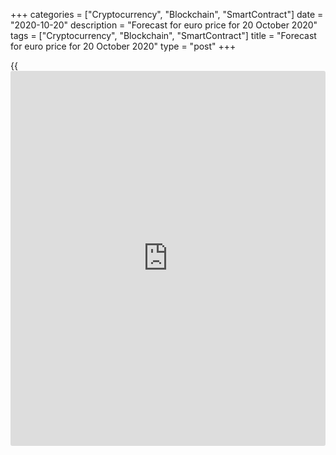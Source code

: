 +++
categories = ["Cryptocurrency", "Blockchain", "SmartContract"]
date = "2020-10-20"
description = "Forecast for euro price for 20 October 2020"
tags = ["Cryptocurrency", "Blockchain", "SmartContract"]
title = "Forecast for euro price for 20 October 2020"
type = "post"
+++

{{<iframe id="large-banner" src="https://www.bounty.group/#slide=19.0" width="100%" height="600" scrolling="no" style="border: 0px solid rgb(216, 221, 230); border-radius: 3px;">}}

2020-10-20

2020-10-20

If only euro could. Forecast for EURUSD for 20.10.2020Dmitri Demidenko

Despite the second wave of COVID-19 and the rumors of the ECB’s monetary
stimulus expansion, the single European currency isn’t giving up. Let’s
talk about what is supporting the euro, and make a trading plan for
[EURUSD][1].

## Weekly fundamental forecast for euro

In spite of, not thanks to.

[EURUSD][1]’s yesterday rise could seem strange amid the US stock
indexes’ fall and the second pandemic wave in Europe. However, we need
simply to understand, what investment idea is prevailing in the market
these days. The euro’s descending move is seen as a mere correction.
Most [investor](https://www.fintechee.com/tutorial-for-forex-trading/investor-mode/)s are sure that Joe Biden’s victory at the elections on 3
November will weaken the dollar, whereas the vaccine will give a boost
to the whole global economy. In those circumstances, any hint at the
pair’s growth appears to a be a reason for buying it. No one wants to
miss the train that will go to the north sooner or later.

Formally, the reasons of [EURUSD][1]’s rally were Speaker of the US
House of Representatives Nancy Pelosi’s statement that a fiscal stimulus
deal is still likely to be made before the election, and the Fed’s
dovish comments.

 If the Democrats and the Republicans agree on economic help, [S&P
500][2]’s rally may continue, the global risk appetite will improve, and
the greenback’s position will worsen. Still, the market didn’t believe
Pelosi: a deal would raise Trump’s rating. What do the Democrats need
that for? Also, Pelosi’s statement sounded too ultimatum-like: if not on
Tuesday, then never!

Fed’s Vice Chair Richard Clarida asserts that GDP’s pullback is
connected in part with the Central bank’s and the Congress’ relief
packages. He thinks that both the lawmakers and the Fed will need to
provide additional support for GDP to continue recovering. Atlanta FED
President Raphael Bostic believes that some areas of the US economy
hardly ever recovered, or didn’t recover at all.

If the Fed is planning to provide an extra stimulus and GDP isn’t
recovering, how can we speak about any divergence between monetary
[policy](https://www.fintechee.com/policy/) and economic growth, selling EURUSD in the short term?

During the fortnight ended on 13 October, hedge funds cut euro longs at
the fastest pace over the last 8 months.

### EURUSD and speculative positions in euro



 _Source: Bloomberg._

Still, speculative positions aren’t likely to become net shorts: the
negative US assets yield and Joe Biden’s probable victory don’t allow
[investor](https://www.fintechee.com/tutorial-for-forex-trading/investor-mode/)s to buy out dollars.

The Chinese yuan’s consolation may suggest the reasons of [EURUSD][1]’s
rise to the top of figure 17. In spite of the People’s bank’s intention
to put a spoke into [USDCNH][3] bears’ plans, the pair returned to the
area of its 18-month lows and is ready to update them. That will draw it
to the lowest value since July 2018. Investors overestimated the
negative impact of China’s GDP’s moderate growth in Q3, and paid
attention to strong statistics on industrial production and retail
sales.

### Weekly trading plan for [EURUSD][1]

I mentioned the yuan’s impact on the euro rate many times. Nevertheless,
the eurozone’s domestic problems will prevent [EURUSD][1] from
continuing the rally. The market is concerned about October’s data on
European PMI. Most likely, the traders will be selling the euro at
$1.178, $1.181 and $1.185 in the nearest time.

* * *

P.S. Did you like my article? Share it in social networks: it will be
the best “thank you" :)

Ask me questions and comment below. I’ll be glad to answer your
questions and give necessary explanations.

 **Useful links:**

  * I recommend trying to trade with a reliable broker [here][4]. The system allows you to trade by yourself or copy successful traders from all across the globe.
  * Use my promo-code BLOG for getting deposit bonus 50% on LiteForex platform. Just enter this code in the appropriate field while [depositing][5] your trading account.
  * Telegram chat for traders: <t.me/liteforexengchat>. We are sharing the signals and trading experience
  * Telegram channel with high-quality analytics, Forex reviews, training articles, and other useful things for traders <t.me/liteforex>

## Price chart of EURUSD in real time mode

The content of this article reflects the author’s opinion and does not
necessarily reflect the official position of LiteForex. The material
published on this page is provided for informational purposes only and
should not be considered as the provision of investment advice for the
purposes of Directive 2004/39/EC.

Rate this article:

{{value}}

( {{count}} {{title}} )

   1. my.liteforex.com/trading/chart?symbol=EURUSD&returnUrl=true
   2. my.liteforex.com/trading/chart?symbol=SPX&returnUrl=true
   3. my.liteforex.com/trading/chart?symbol=USDCNH&returnUrl=true
   4. my.liteforex.com/?category=analysts-opinions&slug=if-only-euro-could-forecast-for-eurusd-for-20102020&openPopup=%2Fregistration%2Fpopup&utm_source=blog&utm_medium=article&utm_campaign=bonus
   5. my.liteforex.com/deposit/?category=analysts-opinions&slug=if-only-euro-could-forecast-for-eurusd-for-20102020&promo_code=BLOG&utm_source=blog&utm_medium=article&utm_campaign=bonus